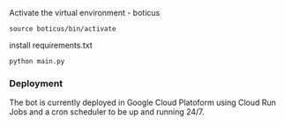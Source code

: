 Activate the virtual environment - boticus
```
source boticus/bin/activate
```
install requirements.txt

```
python main.py
```

### Deployment
The bot is currently deployed in Google Cloud Platoform using Cloud Run Jobs and a cron scheduler to be up and running 24/7.
